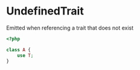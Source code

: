 # UndefinedTrait

Emitted when referencing a trait that does not exist

```php
<?php

class A {
    use T;
}
```
